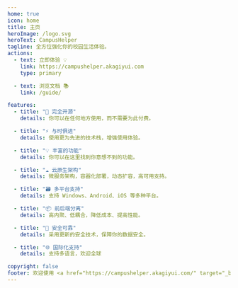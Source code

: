 ```yaml
---
home: true
icon: home
title: 主页
heroImage: /logo.svg
heroText: CampusHelper
tagline: 全方位强化你的校园生活体验。
actions:
  - text: 立即体验 💡
    link: https://campushelper.akagiyui.com
    type: primary

  - text: 浏览文档 📚
    link: /guide/

features:
  - title: "📝 完全开源"
    details: 你可以在任何地方使用，而不需要为此付费。

  - title: "⚡️ 与时俱进"
    details: 使用更为先进的技术栈，增强使用体验。

  - title: "💡 丰富的功能"
    details: 你可以在这里找到你意想不到的功能。

  - title: "☁️ 云原生架构"
    details: 微服务架构，容器化部署，动态扩容，高可用支持。

  - title: "🗃️ 多平台支持"
    details: 支持 Windows、Android、iOS 等多种平台。

  - title: "📦 前后端分离"
    details: 高内聚、低耦合，降低成本、提高性能。

  - title: "🔐 安全可靠"
    details: 采用更新的安全技术，保障你的数据安全。

  - title: "🌐 国际化支持"
    details: 支持多语言，欢迎全球

copyright: false
footer: 欢迎使用 <a href="https://campushelper.akagiyui.com/" target="_blank">CampusHelper</a> | MIT 协议, 版权所有 © 2023 AkagiYui
---
```

